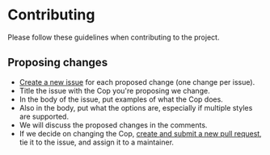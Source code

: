 # Contributing
Please follow these guidelines when contributing to the project.
## Proposing changes
- [Create a new
issue](https://github.com/publicstrategies/rubocop-config/issues/new) for each
proposed change (one change per issue).
- Title the issue with the Cop you're proposing we change.
- In the body of the issue, put examples of what the Cop does.
- Also in the body, put what the options are, especially if multiple styles are
supported.
- We will discuss the proposed changes in the comments.
- If we decide on changing the Cop, [create and submit a new pull
request](https://github.com/publicstrategies/rubocop-config/compare), tie it
to the issue, and assign it to a maintainer.
